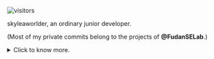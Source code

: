 ![visitors](https://visitor-badge.glitch.me/badge?page_id=skyleaworlder.skyleaworlder)

skyleaworlder, an ordinary junior developer.

(Most of my private commits belong to the projects of **@FudanSELab**.)

<details>
<summary>Click to know more.</summary>
<p align="left">
	<li> Tongji Univ. CS/IS => Fudan Univ. SE Lab PA Group (2022-2025 expected).</li>
	<li> Interest | current learning: DevOps / ML / Android&iOS / PA / Web.</li>
	<li> Work around "PA" in daytime. Step towards new fields at night.</li>
	<li> Currently, I am confused for my future.「璨璨未来，何其茫茫？」</li>
	<li> Actually, I got 1st Prize(60/2000000+) in the Final of 12th SSSCCC, aka "Secondary School Student Creative Composition Competition".</li>
</p>
</details>
